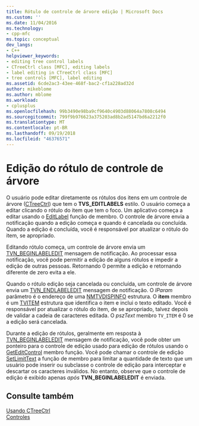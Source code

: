 ```yaml
---
title: Rótulo de controle de árvore edição | Microsoft Docs
ms.custom: ''
ms.date: 11/04/2016
ms.technology:
- cpp-mfc
ms.topic: conceptual
dev_langs:
- C++
helpviewer_keywords:
- editing tree control labels
- CTreeCtrl class [MFC], editing labels
- label editing in CTreeCtrl class [MFC]
- tree controls [MFC], label editing
ms.assetid: 6cde2ac3-43ee-468f-bac2-cf1a228ad32d
author: mikeblome
ms.author: mblome
ms.workload:
- cplusplus
ms.openlocfilehash: 99b3490e98ba9cf9640c4903d88064a7808c6494
ms.sourcegitcommit: 799f9b976623a375203ad8b2ad5147bd6a2212f0
ms.translationtype: MT
ms.contentlocale: pt-BR
ms.lasthandoff: 09/19/2018
ms.locfileid: "46376571"
---
```

# <a name="tree-control-label-editing"></a>Edição do rótulo de controle de árvore

O usuário pode editar diretamente os rótulos dos itens em um controle de árvore ([CTreeCtrl](../mfc/reference/ctreectrl-class.md)) que tem o **TVS_EDITLABELS** estilo. O usuário começa a editar clicando o rótulo do item que tem o foco. Um aplicativo começa a editar usando o [EditLabel](../mfc/reference/ctreectrl-class.md#editlabel) função de membro. O controle de árvore envia a notificação quando a edição começa e quando é cancelada ou concluída. Quando a edição é concluída, você é responsável por atualizar o rótulo do item, se apropriado.

Editando rótulo começa, um controle de árvore envia um [TVN_BEGINLABELEDIT](/windows/desktop/Controls/tvn-beginlabeledit) mensagem de notificação. Ao processar essa notificação, você pode permitir a edição de alguns rótulos e impedir a edição de outras pessoas. Retornando 0 permite a edição e retornando diferente de zero evita a ele.

Quando o rótulo edição seja cancelada ou concluída, um controle de árvore envia um [TVN_ENDLABELEDIT](/windows/desktop/Controls/tvn-endlabeledit) mensagem de notificação. O *lParam* parâmetro é o endereço de uma [NMTVDISPINFO](/windows/desktop/api/commctrl/ns-commctrl-tagtvdispinfoa) estrutura. O **item** membro é um [TVITEM](/windows/desktop/api/commctrl/ns-commctrl-tagtvitema) estrutura que identifica o item e inclui o texto editado. Você é responsável por atualizar o rótulo do item, de se apropriado, talvez depois de validar a cadeia de caracteres editada. O *pszText* membro `TV_ITEM` é 0 se a edição será cancelada.

Durante a edição de rótulos, geralmente em resposta à [TVN_BEGINLABELEDIT](/windows/desktop/Controls/tvn-beginlabeledit) mensagem de notificação, você pode obter um ponteiro para o controle de edição usado para edição de rótulos usando o [GetEditControl](../mfc/reference/ctreectrl-class.md#geteditcontrol) membro função. Você pode chamar o controle de edição [SetLimitText](../mfc/reference/cedit-class.md#setlimittext) a função de membro para limitar a quantidade de texto que um usuário pode inserir ou subclasse o controle de edição para interceptar e descartar os caracteres inválidos. No entanto, observe que o controle de edição é exibido apenas *após* **TVN_BEGINLABELEDIT** é enviada.

## <a name="see-also"></a>Consulte também

[Usando CTreeCtrl](../mfc/using-ctreectrl.md)<br/>
[Controles](../mfc/controls-mfc.md)

